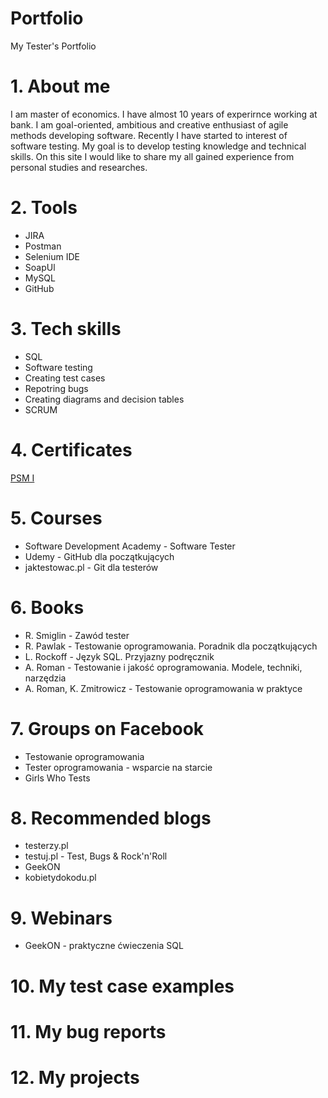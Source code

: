 # Portfolio
My Tester's Portfolio

# 1. About me
I am master of economics. I have almost 10 years of experirnce working at bank. I am goal-oriented, ambitious and creative enthusiast of agile methods developing software.  Recently I have started to interest of software testing. My goal is to develop testing knowledge and technical skills. On this site I would like to share my all gained experience from personal studies and researches.

# 2. Tools
* JIRA
* Postman
* Selenium IDE
* SoapUl
* MySQL
* GitHub

# 3. Tech skills
* SQL
* Software testing
* Creating test cases
* Repotring bugs
* Creating diagrams and decision tables
* SCRUM

# 4. Certificates
[PSM I](https://www.scrum.org/certificates/493831)

# 5. Courses
* Software Development Academy - Software Tester
* Udemy - GitHub dla początkujących
* jaktestowac.pl - Git dla testerów

# 6. Books
* R. Smiglin - Zawód tester
* R. Pawlak - Testowanie oprogramowania. Poradnik dla początkujących
* L. Rockoff - Język SQL. Przyjazny podręcznik
* A. Roman - Testowanie i jakość oprogramowania. Modele, techniki, narzędzia
* A. Roman, K. Zmitrowicz - Testowanie oprogramowania w praktyce

# 7. Groups on Facebook
* Testowanie oprogramowania
* Tester oprogramowania - wsparcie na starcie
* Girls Who Tests

# 8. Recommended blogs
* testerzy.pl
* testuj.pl - Test, Bugs & Rock'n'Roll
* GeekON
* kobietydokodu.pl

# 9. Webinars
* GeekON - praktyczne ćwieczenia SQL

# 10. My test case examples

# 11. My bug reports

# 12. My projects
